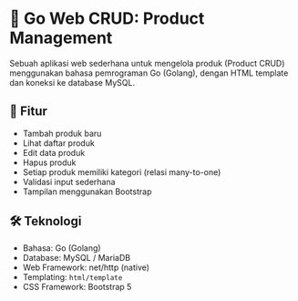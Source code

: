 # 🛒 Go Web CRUD: Product Management

Sebuah aplikasi web sederhana untuk mengelola produk (Product CRUD) menggunakan bahasa pemrograman Go (Golang), dengan HTML template dan koneksi ke database MySQL.

## 📌 Fitur

- Tambah produk baru
- Lihat daftar produk
- Edit data produk
- Hapus produk
- Setiap produk memiliki kategori (relasi many-to-one)
- Validasi input sederhana
- Tampilan menggunakan Bootstrap

## 🛠 Teknologi

- Bahasa: Go (Golang)
- Database: MySQL / MariaDB
- Web Framework: net/http (native)
- Templating: `html/template`
- CSS Framework: Bootstrap 5